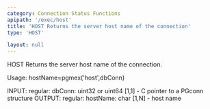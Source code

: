 ```yaml
---
category: Connection Status Functions
apipath: '/exec/host'
title: 'HOST Returns the server host name of the connection'
type: 'HOST'

layout: null
---
```


 HOST Returns the server host name of the connection.

 Usage: hostName=pgmex('host',dbConn)

 INPUT:
   regular:
     dbConn: uint32 or uint64 [1,1] - C pointer to a PGconn structure
 OUTPUT:
   regular:
     hostName: char [1,N] - host name
